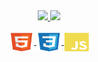 <div align="center">
  <h2Opa<h2/>
<div align="center">
  <a href="https://github.com/JoaoVictorCz">
  <img height="160em" src="https://github-readme-stats.vercel.app/api?username=JoaoVictorCz&show_icons=true&theme=midnight-purple&include_all_commits=true&count_private=true"/>
  <img height="160em" src="https://github-readme-stats.vercel.app/api/top-langs/?username=JoaoVictorCz&layout=compact&langs_count=7&theme=midnight-purple"/>
</div>
  <div style="display: inline_block"><br>
  <img align="center" alt="Joao-HTML" height="30" width="40" src="https://raw.githubusercontent.com/devicons/devicon/master/icons/html5/html5-original.svg">
  <img align="center" alt="Joao-CSS" height="30" width="40" src="https://raw.githubusercontent.com/devicons/devicon/master/icons/css3/css3-original.svg">
  <img align="center" alt="Joao-Js" height="30" width="40" src="https://raw.githubusercontent.com/devicons/devicon/master/icons/javascript/javascript-plain.svg">
</div>
